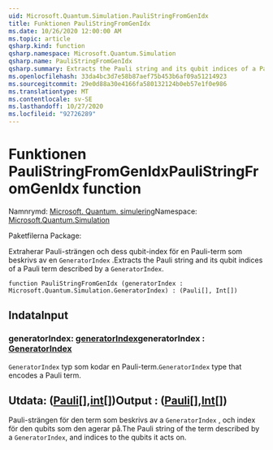 ```yaml
---
uid: Microsoft.Quantum.Simulation.PauliStringFromGenIdx
title: Funktionen PauliStringFromGenIdx
ms.date: 10/26/2020 12:00:00 AM
ms.topic: article
qsharp.kind: function
qsharp.namespace: Microsoft.Quantum.Simulation
qsharp.name: PauliStringFromGenIdx
qsharp.summary: Extracts the Pauli string and its qubit indices of a Pauli term described by a `GeneratorIndex`.
ms.openlocfilehash: 33da4bc3d7e58b87aef75b453b6af09a51214923
ms.sourcegitcommit: 29e0d88a30e4166fa580132124b0eb57e1f0e986
ms.translationtype: MT
ms.contentlocale: sv-SE
ms.lasthandoff: 10/27/2020
ms.locfileid: "92726289"
---
```

# <a name="paulistringfromgenidx-function"></a><span data-ttu-id="5e87e-102">Funktionen PauliStringFromGenIdx</span><span class="sxs-lookup"><span data-stu-id="5e87e-102">PauliStringFromGenIdx function</span></span>

<span data-ttu-id="5e87e-103">Namnrymd: [Microsoft. Quantum. simulering](xref:Microsoft.Quantum.Simulation)</span><span class="sxs-lookup"><span data-stu-id="5e87e-103">Namespace: [Microsoft.Quantum.Simulation](xref:Microsoft.Quantum.Simulation)</span></span>

<span data-ttu-id="5e87e-104">Paketfilerna [](https://nuget.org/packages/)</span><span class="sxs-lookup"><span data-stu-id="5e87e-104">Package: [](https://nuget.org/packages/)</span></span>


<span data-ttu-id="5e87e-105">Extraherar Pauli-strängen och dess qubit-index för en Pauli-term som beskrivs av en `GeneratorIndex` .</span><span class="sxs-lookup"><span data-stu-id="5e87e-105">Extracts the Pauli string and its qubit indices of a Pauli term described by a `GeneratorIndex`.</span></span>

```qsharp
function PauliStringFromGenIdx (generatorIndex : Microsoft.Quantum.Simulation.GeneratorIndex) : (Pauli[], Int[])
```


## <a name="input"></a><span data-ttu-id="5e87e-106">Indata</span><span class="sxs-lookup"><span data-stu-id="5e87e-106">Input</span></span>

### <a name="generatorindex--generatorindex"></a><span data-ttu-id="5e87e-107">generatorIndex: [generatorIndex](xref:Microsoft.Quantum.Simulation.GeneratorIndex)</span><span class="sxs-lookup"><span data-stu-id="5e87e-107">generatorIndex : [GeneratorIndex](xref:Microsoft.Quantum.Simulation.GeneratorIndex)</span></span>

<span data-ttu-id="5e87e-108">`GeneratorIndex` typ som kodar en Pauli-term.</span><span class="sxs-lookup"><span data-stu-id="5e87e-108">`GeneratorIndex` type that encodes a Pauli term.</span></span>



## <a name="output--pauliint"></a><span data-ttu-id="5e87e-109">Utdata: ([Pauli](xref:microsoft.quantum.lang-ref.pauli)[],[int](xref:microsoft.quantum.lang-ref.int)[])</span><span class="sxs-lookup"><span data-stu-id="5e87e-109">Output : ([Pauli](xref:microsoft.quantum.lang-ref.pauli)[],[Int](xref:microsoft.quantum.lang-ref.int)[])</span></span>

<span data-ttu-id="5e87e-110">Pauli-strängen för den term som beskrivs av a `GeneratorIndex` , och index för den qubits som den agerar på.</span><span class="sxs-lookup"><span data-stu-id="5e87e-110">The Pauli string of the term described by a `GeneratorIndex`, and indices to the qubits it acts on.</span></span>